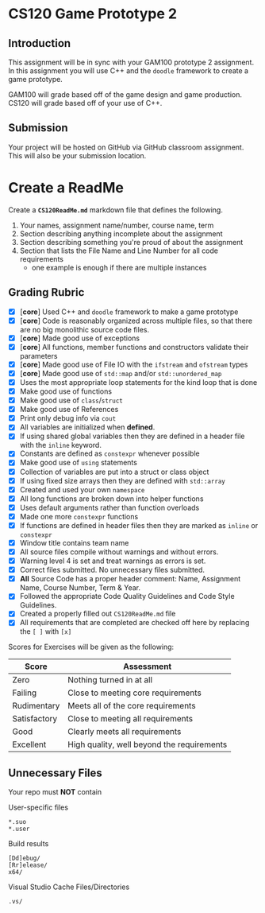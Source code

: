 # CS120 Game Prototype 2

## Introduction

This assignment will be in sync with your GAM100 prototype 2 assignment. In this assignment you will use C++ and the `doodle` framework to create a game prototype.

GAM100 will grade based off of the game design and game production. CS120 will grade based off of your use of C++.

## Submission

Your project will be hosted on GitHub via GitHub classroom assignment. This will also be your submission location.

# Create a ReadMe


Create a **`CS120ReadMe.md`** markdown file that defines the following.

1. Your names, assignment name/number, course name, term
2. Section describing anything incomplete about the assignment
3. Section describing something you're proud of about the assignment
4. Section that lists the File Name and Line Number for all code requirements
    - one example is enough if there are multiple instances

## Grading Rubric

- [x] [**core**] Used C++ and `doodle` framework to make a game prototype
- [x] [**core**] Code is reasonably organized across multiple files, so that there are no big monolithic source code files.
- [x] [**core**] Made good use of exceptions
- [x] [**core**] All functions, member functions and constructors validate their parameters
- [x] [**core**] Made good use of File IO with the `ifstream` and `ofstream` types
- [x] [**core**] Made good use of `std::map` and/or `std::unordered_map`
- [x] Uses the most appropriate loop statements for the kind loop that is done
- [x] Make good use of functions
- [x] Make good use of `class`/`struct`
- [x] Make good use of References
- [x] Print only debug info via `cout`
- [x] All variables are initialized when **defined**.
- [x] If using shared global variables then they are defined in a header file with the `inline` keyword.
- [x] Constants are defined as `constexpr` whenever possible
- [x] Make good use of `using` statements
- [x] Collection of variables are put into a struct or class object
- [x] If using fixed size arrays then they are defined with `std::array`
- [x] Created and used your own `namespace`
- [x] All long functions are broken down into helper functions
- [x] Uses default arguments rather than function overloads
- [x] Made one more `constexpr` functions
- [x] If functions are defined in header files then they are marked as `inline` or `constexpr`
- [x] Window title contains team name
- [x] All source files compile without warnings and without errors.
- [x] Warning level 4 is set and treat warnings as errors is set.
- [x] Correct files submitted. No unnecessary files submitted.
- [x] **All** Source Code has a proper header comment: Name, Assignment Name, Course Number, Term & Year.
- [x] Followed the appropriate Code Quality Guidelines and Code Style Guidelines.
- [x] Created a properly filled out `CS120ReadMe.md` file
- [x] All requirements that are completed are checked off here by replacing the `[ ]` with `[x]`

Scores for Exercises will be given as the following:

Score        | Assessment
------------ | ----------
Zero         | Nothing turned in at all
Failing      | Close to meeting core requirements
Rudimentary  | Meets all of the core requirements
Satisfactory | Close to meeting all requirements
Good         | Clearly meets all requirements 
Excellent    | High quality, well beyond the requirements

## Unnecessary Files

Your repo must **NOT** contain

User-specific files

    *.suo
    *.user

Build results

    [Dd]ebug/
    [Rr]elease/
    x64/

Visual Studio Cache Files/Directories

    .vs/